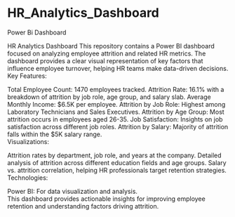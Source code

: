 # HR_Analytics_Dashboard
Power Bi Dashboard


HR Analytics Dashboard
This repository contains a Power BI dashboard focused on analyzing employee attrition and related HR metrics. The dashboard provides a clear visual representation of key factors that influence employee turnover, helping HR teams make data-driven decisions.
<br>
Key Features:

Total Employee Count: 1470 employees tracked.
Attrition Rate: 16.1% with a breakdown of attrition by job role, age group, and salary slab.
Average Monthly Income: $6.5K per employee.
Attrition by Job Role: Highest among Laboratory Technicians and Sales Executives.
Attrition by Age Group: Most attrition occurs in employees aged 26-35.
Job Satisfaction: Insights on job satisfaction across different job roles.
Attrition by Salary: Majority of attrition falls within the $5K salary range. <br>
Visualizations:

Attrition rates by department, job role, and years at the company.
Detailed analysis of attrition across different education fields and age groups.
Salary vs. attrition correlation, helping HR professionals target retention strategies. <br>
Technologies:

Power BI: For data visualization and analysis. <br>
This dashboard provides actionable insights for improving employee retention and understanding factors driving attrition.
